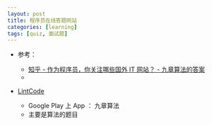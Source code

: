 ```yaml
---
layout: post
title: 程序员在线答题网站
categories: [learning]
tags: [quiz, 面试题]
---
```


* 参考： 
  * [知乎 - 作为程序员，你关注哪些国外 IT 网站？ - 九章算法的答案](https://www.zhihu.com/question/26155575/answer/206004283)
  * []()




* [LintCode](https://www.lintcode.cn)
  * Google Play 上 App ： 九章算法
  * 主要是算法的题目






